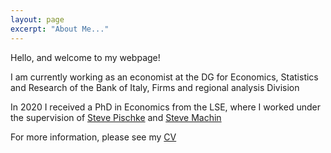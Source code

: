 ```yaml
---
layout: page
excerpt: "About Me..."
---
```


Hello, and welcome to my webpage! 

I am currently working as an economist at the DG for Economics, Statistics and Research of the Bank of Italy, Firms and regional analysis Division  

In 2020 I received a PhD in Economics from the LSE, where I worked under the supervision of [Steve Pischke](https://personal.lse.ac.uk/pischke/) and [Steve Machin](https://personal.lse.ac.uk/machin/)

For more information, please see my [CV](https://luca-citino.github.io/docs/citino_curriculum_vitae.pdf)




